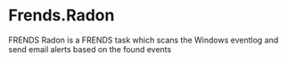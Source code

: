 # Frends.Radon
FRENDS Radon is a FRENDS task which scans the Windows eventlog and send email alerts based on the found events
